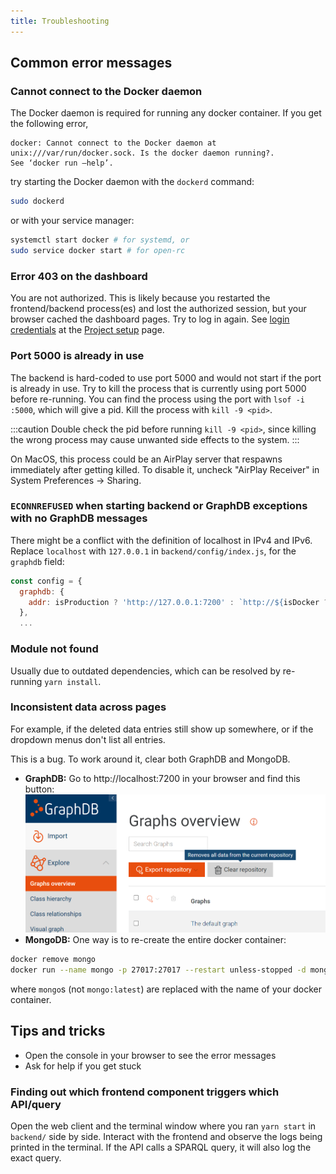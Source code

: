 ```yaml
---
title: Troubleshooting
---
```


## Common error messages
### Cannot connect to the Docker daemon
The Docker daemon is required for running any docker container.
If you get the following error,
```
docker: Cannot connect to the Docker daemon at unix:///var/run/docker.sock. Is the docker daemon running?.
See ‘docker run –help’.
```
try starting the Docker daemon with the `dockerd` command:
```sh
sudo dockerd
```
or with your service manager:
```sh
systemctl start docker # for systemd, or
sudo service docker start # for open-rc
```

### Error 403 on the dashboard
You are not authorized. This is likely because you restarted the frontend/backend
process(es) and lost the authorized session,
but your browser cached the dashboard pages.
Try to log in again. See [login credentials](http://localhost:3000/project-setup/#frontend)
at the [Project setup](http://localhost:3000/project-setup/) page.

### Port 5000 is already in use
The backend is hard-coded to use port 5000 and would not start if the port is
already in use.
Try to kill the process that is currently using port 5000 before re-running.
You can find the process using the port with `lsof -i :5000`, which will give a pid.
Kill the process with `kill -9 <pid>`.

:::caution
Double check the pid before running `kill -9 <pid>`, since killing the wrong
process may cause unwanted side effects to the system.
:::

On MacOS, this process could be an AirPlay server that respawns immediately after getting killed.
To disable it, uncheck "AirPlay Receiver" in System Preferences → Sharing.

### `ECONNREFUSED` when starting backend or GraphDB exceptions with no GraphDB messages
There might be a conflict with the definition of localhost in IPv4 and IPv6.
Replace `localhost` with `127.0.0.1` in `backend/config/index.js`,
for the `graphdb` field:
```js
const config = {
  graphdb: {
    addr: isProduction ? 'http://127.0.0.1:7200' : `http://${isDocker ? 'host.docker.internal' : '127.0.0.1'}:7200`,
  },
  ...
```

### Module not found
Usually due to outdated dependencies, which can be resolved by re-running `yarn install`.

### Inconsistent data across pages
For example, if the deleted data entries still show up somewhere,
or if the dropdown menus don't list all entries.

This is a bug. To work around it, clear both GraphDB and MongoDB.
- **GraphDB:** Go to http://localhost:7200 in your browser and find this button:
  ![clearing GraphDB](../../../assets/clear-graphdb.png)
- **MongoDB:** One way is to re-create the entire docker container:
```sh
docker remove mongo
docker run --name mongo -p 27017:27017 --restart unless-stopped -d mongo:latest
```
where `mongo`s (not `mongo:latest`) are replaced with the name of your docker container.

## Tips and tricks
- Open the console in your browser to see the error messages
- Ask for help if you get stuck

### Finding out which frontend component triggers which API/query
Open the web client and the terminal window where you ran `yarn start` in `backend/` side by side.
Interact with the frontend and observe the logs being printed in the terminal.
If the API calls a SPARQL query, it will also log the exact query.
